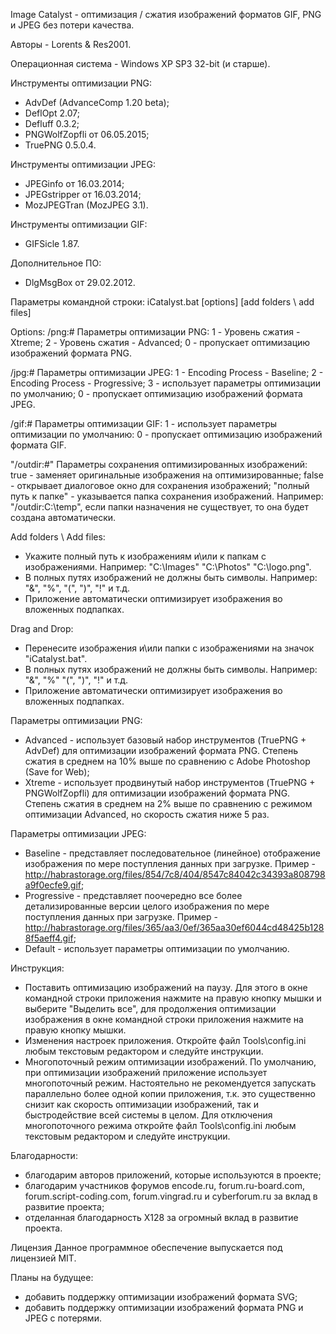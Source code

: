 Image Catalyst - оптимизация / сжатия изображений форматов GIF, PNG и JPEG без потери качества.

Авторы - Lorents & Res2001.

Операционная система - Windows XP SP3 32-bit (и старше).

Инструменты оптимизации PNG:
- AdvDef (AdvanceComp 1.20 beta);
- DeflOpt 2.07;
- Defluff 0.3.2;
- PNGWolfZopfli от 06.05.2015;
- TruePNG 0.5.0.4.

Инструменты оптимизации JPEG:

- JPEGinfo от 16.03.2014;
- JPEGstripper от 16.03.2014;
- MozJPEGTran (MozJPEG 3.1).

Инструменты оптимизации GIF:
- GIFSicle 1.87.

Дополнительное ПО:
- DlgMsgBox от 29.02.2012.

Параметры командной строки:
iCatalyst.bat [options] [add folders \ add files]

Options:
/png:#	Параметры оптимизации PNG:
		1 - Уровень сжатия - Xtreme;
		2 - Уровень сжатия - Advanced;
		0 - пропускает оптимизацию изображений формата PNG.

/jpg:#	Параметры оптимизации JPEG:
		1 - Encoding Process - Baseline;
		2 - Encoding Process - Progressive;
		3 - использует параметры оптимизации по умолчанию;
		0 - пропускает оптимизацию изображений формата JPEG.

/gif:#	Параметры оптимизации GIF:
		1 - использует параметры оптимизации по умолчанию:
		0 - пропускает оптимизацию изображений формата GIF.

"/outdir:#"	Параметры сохранения оптимизированных изображений:
			true  - заменяет оригинальные изображения на оптимизированные;
			false - открывает диалоговое окно для сохранения изображений;
			"полный путь к папке" - указывается папка сохранения изображений.
			Например: "/outdir:C:\temp", если папки назначения не существует, то она будет создана автоматически.

Add folders \ Add files:
- Укажите полный путь к изображениям и\или к папкам с изображениями. Например: "C:\Images" "C:\Photos" "C:\logo.png".
- В полных путях изображений не должны быть символы. Например: "&", "%", "(", ")", "!" и т.д.
- Приложение автоматически оптимизирует изображения во вложенных подпапках.

Drag and Drop:
- Перенесите изображения и\или папки с изображениями на значок "iCatalyst.bat".
- В полных путях изображений не должны быть символы. Например: "&", "%" "(", ")", "!" и т.д.
- Приложение автоматически оптимизирует изображения во вложенных подпапках.


Параметры оптимизации PNG:
- Advanced - использует базовый набор инструментов (TruePNG + AdvDef) для оптимизации изображений формата PNG. Степень сжатия в среднем на 10% выше по сравнению с Adobe Photoshop (Save for Web);
- Xtreme - использует продвинутый набор инструментов (TruePNG + PNGWolfZopfli) для оптимизации изображений формата PNG. Степень сжатия в среднем на 2% выше по сравнению с режимом оптимизации Advanced, но скорость сжатия ниже 5 раз.

Параметры оптимизации JPEG:
- Baseline - представляет последовательное (линейное) отображение изображения по мере поступления данных при загрузке. Пример - http://habrastorage.org/files/854/7c8/404/8547c84042c34393a808798a9f0ecfe9.gif;
- Progressive - представляет поочередно все более детализированные версии целого изображения по мере поступления данных при загрузке. Пример - http://habrastorage.org/files/365/aa3/0ef/365aa30ef6044cd48425b1288f5aeff4.gif;
- Default - использует параметры оптимизации по умолчанию.

Инструкция:
- Поставить оптимизацию изображений на паузу. Для этого в окне командной строки приложения нажмите на правую кнопку мышки и выберите "Выделить все", для продолжения оптимизации изображения в окне командной строки приложения нажмите на правую кнопку мышки.
- Изменения настроек приложения. Откройте файл Tools\config.ini любым текстовым редактором и следуйте инструкции.
- Многопоточный режим оптимизации изображений. По умолчанию, при оптимизации изображений приложение использует многопоточный режим. Настоятельно не рекомендуется запускать параллельно более одной копии приложения, т.к. это существенно снизит как скорость оптимизации изображений, так и быстродействие всей системы в целом. Для отключения многопоточного режима откройте файл Tools\config.ini любым текстовым редактором и следуйте инструкции.

Благодарности:
- благодарим авторов приложений, которые используются в проекте;
- благодарим участников форумов encode.ru, forum.ru-board.com, forum.script-coding.com, forum.vingrad.ru и cyberforum.ru за вклад в развитие проекта;
- отделанная благодарность X128 за огромный вклад в развитие проекта.

Лицензия
Данное программное обеспечение выпускается под лицензией MIT.

Планы на будущее:
- добавить поддержку оптимизации изображений формата SVG;
- добавить поддержку оптимизации изображений формата PNG и JPEG с потерями.
